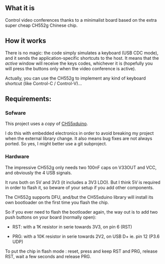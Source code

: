## What it is

Control video conferences thanks to a minimalist board based on the extra super cheap CH552g Chinese chip.

## How it works

There is no magic: the code simply simulates a keyboard (USB CDC mode), and it sends the application-specific shortcuts to the host.
It means that the *active* window will receive the keys codes, whichever it is (hopefully you will press the buttons only when the video conference is active).

Actually, you can use the CH552g to implement any kind of keyboard shortcut (like Control-C / Control-V)...

## Requirements:

### Sofware

This project uses a *copy* of [CH55xduino](https://github.com/DeqingSun/ch55xduino).

I do this with embedded electronics in order to avoid breaking my project when the external library change. It also means bug fixes are not always ported.
So yes, I might better use a git subproject.

### Hardware

The impressive CH552g only needs two 100nF caps on V33OUT and VCC, and obviously the 4 USB signals.

It runs both on 5V and 3V3 (it includes a 3V3 LDO). But I think 5V is required in order to flash it, so beware of your setup if you add other components.

The CH552g supports DFU, and/but the CH55xduino library will install its own bootloader on the first time you flash the chip.

So if you ever need to flash the bootloader again, the way out is to add two push buttons on your board (normally open):

  * RST: with a 1K resistor in serie towards 3V3, on pin 6 (RST)

  * PRG: with a 10K resistor in serie towards 2V2, on USB D+ ie. pin 12 (P3.6 UDP)

To put the chip in flash mode : reset, press and keep RST and PRG, release RST, wait a few seconds and release PRG.
